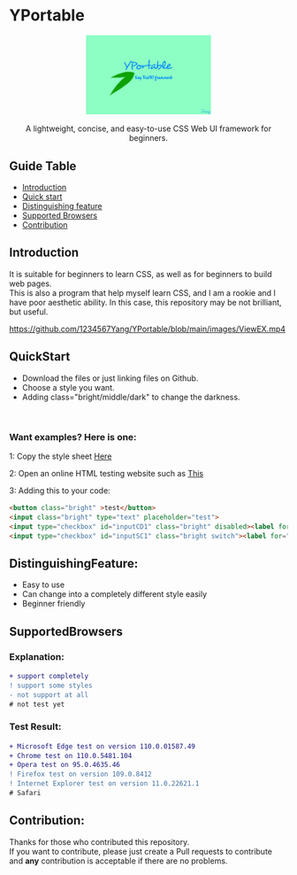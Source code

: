# YPortable
  <p align="center">
      <img width="45%" src="https://github.com/1234567Yang/YPortable/blob/main/images/logo.jpg?raw=true">
  </p>

<p align="center">
A lightweight, concise, and easy-to-use CSS Web UI framework for beginners.
</p>


## Guide Table
- [Introduction](#Introduction)
- [Quick start](#QuickStart)
- [Distinguishing feature](#DistinguishingFeature)
- [Supported Browsers](#SupportedBrowsers)
- [Contribution](#Contribution)

## Introduction

It is suitable for beginners to learn CSS, as well as for beginners to build web pages.
<br>
This is also a program that help myself learn CSS, and I am a rookie and I have poor aesthetic ability. In this case, this repository may be not brilliant, but useful.

https://github.com/1234567Yang/YPortable/blob/main/images/ViewEX.mp4

## QuickStart

- Download the files or just linking files on Github.
- Choose a style you want.
- Adding class="bright/middle/dark" to change the darkness.
<br>

### Want examples? Here is one:

1: Copy the style sheet [Here](https://github.com/1234567Yang/YPortable/blob/main/CSS/Blue.css)


2: Open an online HTML testing website such as [This](https://c.runoob.com/front-end/61/)


3: Adding this to your code:

```html
<button class="bright" >test</button>
<input class="bright" type="text" placeholder="test">
<input type="checkbox" id="inputCD1" class="bright" disabled><label for="inputCD1">test</label>
<input type="checkbox" id="inputSC1" class="bright switch"><label for="inputSC1">test</label>
```

## DistinguishingFeature:

- Easy to use
- Can change into a completely different style easily
- Beginner friendly

## SupportedBrowsers

### Explanation:
```diff
+ support completely
! support some styles
- not support at all
# not test yet
```

### Test Result:
```diff
+ Microsoft Edge test on version 110.0.01587.49
+ Chrome test on 110.0.5481.104
+ Opera test on 95.0.4635.46
! Firefox test on version 109.0.8412
! Internet Explorer test on version 11.0.22621.1
# Safari
```

## Contribution:
Thanks for those who contributed this repository.
<br>
If you want to contribute, please just create a Pull requests to contribute and **any** contribution is acceptable if there are no problems.
